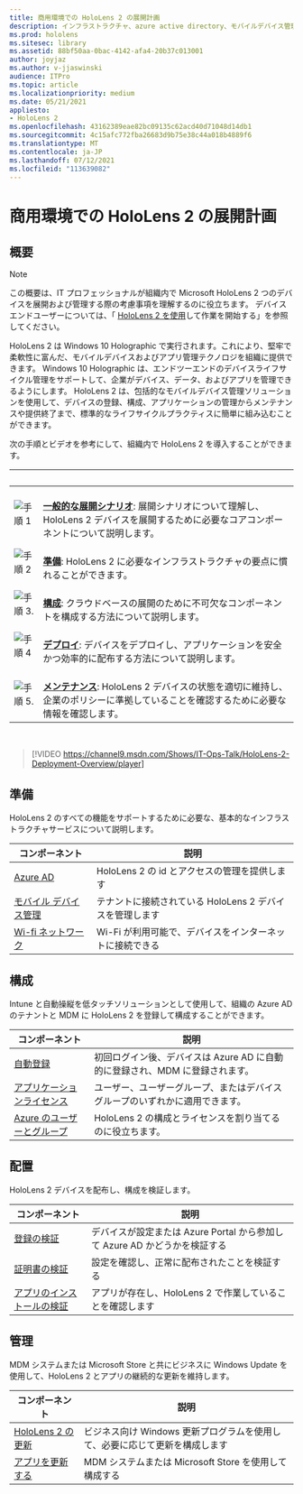 ```yaml
---
title: 商用環境での HoloLens 2 の展開計画
description: インフラストラクチャ、azure active directory、モバイルデバイス管理など、エンタープライズ環境で HoloLens をデプロイおよび管理するための主要なニーズについて説明します。
ms.prod: hololens
ms.sitesec: library
ms.assetid: 88bf50aa-0bac-4142-afa4-20b37c013001
author: joyjaz
ms.author: v-jjaswinski
audience: ITPro
ms.topic: article
ms.localizationpriority: medium
ms.date: 05/21/2021
appliesto:
- HoloLens 2
ms.openlocfilehash: 43162389eae82bc09135c62acd40d71048d14db1
ms.sourcegitcommit: 4c15afc772fba26683d9b75e38c44a018b4889f6
ms.translationtype: MT
ms.contentlocale: ja-JP
ms.lasthandoff: 07/12/2021
ms.locfileid: "113639082"
---
```

# <a name="planning-hololens-2-deployment-in-a-commercial-environment"></a>商用環境での HoloLens 2 の展開計画

## <a name="overview"></a>概要

> [!NOTE]
> この概要は、IT プロフェッショナルが組織内で Microsoft HoloLens 2 つのデバイスを展開および管理する際の考慮事項を理解するのに役立ちます。 デバイスエンドユーザーについては、「 [HoloLens 2 を使用](hololens2-setup.md)して作業を開始する」を参照してください。

HoloLens 2 は Windows 10 Holographic で実行されます。これにより、堅牢で柔軟性に富んだ、モバイルデバイスおよびアプリ管理テクノロジを組織に提供できます。 Windows 10 Holographic は、エンドツーエンドのデバイスライフサイクル管理をサポートして、企業がデバイス、データ、およびアプリを管理できるようにします。 HoloLens 2 は、包括的なモバイルデバイス管理ソリューションを使用して、デバイスの登録、構成、アプリケーションの管理からメンテナンスや提供終了まで、標準的なライフサイクルプラクティスに簡単に組み込むことができます。

次の手順とビデオを参考にして、組織内で HoloLens 2 を導入することができます。

| &nbsp; | &nbsp; |
|--|--|
| ![手順 1](images/1green.png)| <br/> **[一般的な展開シナリオ](hololens-requirements.md)**: 展開シナリオについて理解し、HoloLens 2 デバイスを展開するために必要なコアコンポーネントについて説明します。 |
| ![手順 2](images/2green.png)| <br/> **[準備](#prepare)**: HoloLens 2 に必要なインフラストラクチャの要点に慣れることができます。 |
| ![手順 3.](images/3green.png) | <br/> **[構成](#configure)**: クラウドベースの展開のために不可欠なコンポーネントを構成する方法について説明します。 |
| ![手順 4](images/4green.png) | <br/> **[デプロイ](#deploy)**: デバイスをデプロイし、アプリケーションを安全かつ効率的に配布する方法について説明します。 |
| ![手順 5.](images/5green.png) | <br/> **[メンテナンス](#maintain)**: HoloLens 2 デバイスの状態を適切に維持し、企業のポリシーに準拠していることを確認するために必要な情報を確認します。 |

<br/>

> [!VIDEO https://channel9.msdn.com/Shows/IT-Ops-Talk/HoloLens-2-Deployment-Overview/player]

## <a name="prepare"></a>準備

HoloLens 2 のすべての機能をサポートするために必要な、基本的なインフラストラクチャサービスについて説明します。

| コンポーネント | 説明 |
|-----------|------------|
| [Azure AD](hololens-identity.md) | HoloLens 2 の id とアクセスの管理を提供します  |
| [モバイル デバイス管理](hololens-mdm-configure.md)| テナントに接続されている HoloLens 2 デバイスを管理します  |
| [Wi-fi ネットワーク](hololens-commercial-infrastructure.md)| Wi-Fi が利用可能で、デバイスをインターネットに接続できる  |

## <a name="configure"></a>構成

Intune と自動操縦を低タッチソリューションとして使用して、組織の Azure AD のテナントと MDM に HoloLens 2 を登録して構成することができます。

| コンポーネント | 説明 |
|-----------|------------|
| [自動登録](hololens-enroll-mdm.md#auto-enrollment-in-mdm) | 初回ログイン後、デバイスは Azure AD に自動的に登録され、MDM に登録されます。  |
| [アプリケーションライセンス](hololens2-cloud-connected-configure.md#application-licenses)| ユーザー、ユーザーグループ、またはデバイスグループのいずれかに適用できます。  |
| [Azure のユーザーとグループ](hololens2-cloud-connected-configure.md#azure-users-and-groups) | HoloLens 2 の構成とライセンスを割り当てるのに役立ちます。  |

## <a name="deploy"></a>配置

HoloLens 2 デバイスを配布し、構成を検証します。 

| コンポーネント | 説明 |
|-----------|------------|
| [登録の検証](hololens2-corp-connected-deploy.md#enrollment-validation) | デバイスが設定または Azure Portal から参加して Azure AD かどうかを検証する |
| [証明書の検証](hololens2-corp-connected-deploy.md#wi-fi-certificate-validation) | 設定を確認し、正常に配布されたことを検証する |
| [アプリのインストールの検証](hololens2-corp-connected-deploy.md#validate-lob-app-install) | アプリが存在し、HoloLens 2 で作業していることを確認します |

## <a name="maintain"></a>管理

MDM システムまたは Microsoft Store と共にビジネスに Windows Update を使用して、HoloLens 2 とアプリの継続的な更新を維持します。

| コンポーネント | 説明 |
|-----------|------------|
| [HoloLens 2 の更新](hololens-updates.md) | ビジネス向け Windows 更新プログラムを使用して、必要に応じて更新を構成します |
| [アプリを更新する](app-deploy-overview.md) | MDM システムまたは Microsoft Store を使用して構成する
